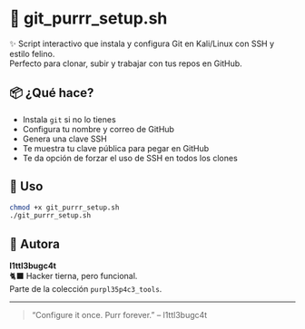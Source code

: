 # 🐾 git_purrr_setup.sh

✨ Script interactivo que instala y configura Git en Kali/Linux con SSH y estilo felino.  
Perfecto para clonar, subir y trabajar con tus repos en GitHub.

## 📦 ¿Qué hace?

- Instala `git` si no lo tienes
- Configura tu nombre y correo de GitHub
- Genera una clave SSH
- Te muestra tu clave pública para pegar en GitHub
- Te da opción de forzar el uso de SSH en todos los clones

## 🧰 Uso

```bash
chmod +x git_purrr_setup.sh
./git_purrr_setup.sh
```

## 🧙 Autora

**l1ttl3bugc4t**  
🐈‍⬛ Hacker tierna, pero funcional.  
Parte de la colección `purpl35p4c3_tools`.

---

> “Configure it once. Purr forever.” – l1ttl3bugc4t
